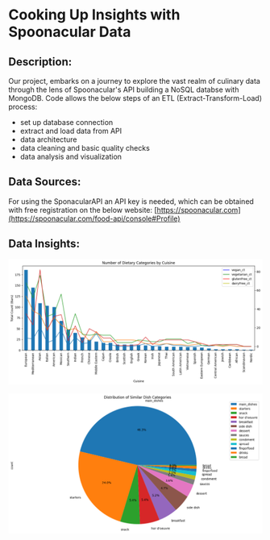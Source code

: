 # Cooking Up Insights with Spoonacular Data

## Description:
Our project, embarks on a journey to explore the vast realm of culinary data through the lens of Spoonacular's API building a NoSQL databse with MongoDB.
Code allows the below steps of an ETL (Extract-Transform-Load) process:

- set up database connection
- extract and load data from API
- data architecture
- data cleaning and basic quality checks
- data analysis and visualization

## Data Sources:
For using the SponacularAPI an API key is needed, which can be obtained with free registration on the below website:
[https://spoonacular.com](https://spoonacular.com/food-api/console#Profile)

## Data Insights:

![Dietary](https://github.com/vandik-23/NoSQL_MongoDB-Culinary-Insights/blob/main/dietary_analysis.png)

![Dishes](https://github.com/vandik-23/NoSQL_MongoDB-Culinary-Insights/blob/main/dish_category_analysis.png)
